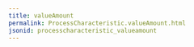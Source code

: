 ```yaml
---
title: valueAmount
permalink: ProcessCharacteristic.valueAmount.html
jsonid: processcharacteristic_valueamount
---
```

